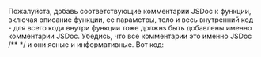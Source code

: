 Пожалуйста, добавь соответствующие комментарии JSDoc к функции, включая описание функции, ее параметры, тело и весь внутренний код - для всего кода внутри функции тоже должнs быть добавлены именно комментарии JSDoc. Убедись, что все комментарии это именно JSDoc /** */  и они ясные и информативные. Вот код:
```typescript